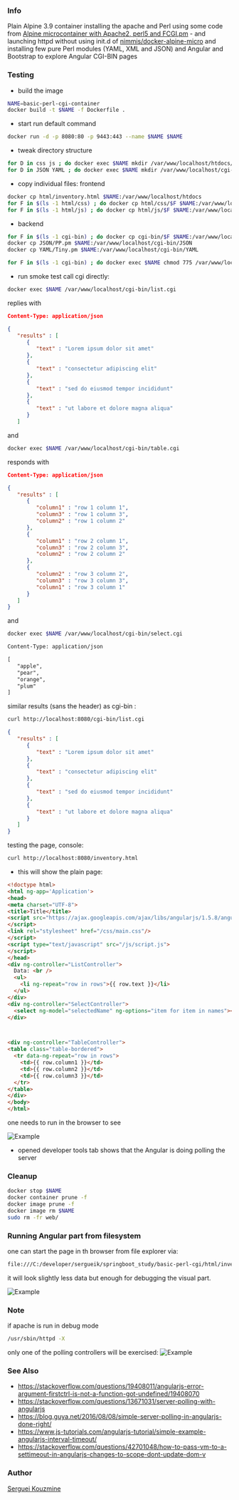 ### Info

Plain Alpine 3.9 container installing the apache and Perl using some code from [Alpine microcontainer with Apache2, perl5 and FCGI.pm](https://github.com/kjetillll/docker-alpine-apache-perl-fcgi) - and launching httpd without using init.d of [nimmis/docker-alpine-micro](https://github.com/nimmis/docker-alpine-micro) and installing few pure Perl modules (YAML, XML and JSON) and Angular and Bootstrap to explore Angular CGI-BIN pages

### Testing

* build the image
```sh
NAME=basic-perl-cgi-container
docker build -t $NAME -f Dockerfile .
```
* start run default command

```sh
docker run -d -p 8080:80 -p 9443:443 --name $NAME $NAME
```

* tweak directory structure
```sh
for D in css js ; do docker exec $NAME mkdir /var/www/localhost/htdocs/$D; done
for D in JSON YAML ; do docker exec $NAME mkdir /var/www/localhost/cgi-bin/$D; done
```
* copy individual files: frontend

```sh
docker cp html/inventory.html $NAME:/var/www/localhost/htdocs
for F in $(ls -1 html/css) ; do docker cp html/css/$F $NAME:/var/www/localhost/htdocs/css; done
for F in $(ls -1 html/js) ; do docker cp html/js/$F $NAME:/var/www/localhost/htdocs/js; done
```
* backend
```sh
for F in $(ls -1 cgi-bin) ; do docker cp cgi-bin/$F $NAME:/var/www/localhost/cgi-bin ;done
docker cp JSON/PP.pm $NAME:/var/www/localhost/cgi-bin/JSON
docker cp YAML/Tiny.pm $NAME:/var/www/localhost/cgi-bin/YAML
```
```sh
for F in $(ls -1 cgi-bin) ; do docker exec $NAME chmod 775 /var/www/localhost/cgi-bin/$F ; done
```
* run smoke test
call cgi directly:
```sh
docker exec $NAME /var/www/localhost/cgi-bin/list.cgi
```
replies with
```json
Content-Type: application/json

{
   "results" : [
      {
         "text" : "Lorem ipsum dolor sit amet"
      },
      {
         "text" : "consectetur adipiscing elit"
      },
      {
         "text" : "sed do eiusmod tempor incididunt"
      },
      {
         "text" : "ut labore et dolore magna aliqua"
      }
   ]

```
and
```sh
docker exec $NAME /var/www/localhost/cgi-bin/table.cgi
```
responds with
```json
Content-Type: application/json

{
   "results" : [
      {
         "column1" : "row 1 column 1",
         "column3" : "row 1 column 3",
         "column2" : "row 1 column 2"
      },
      {
         "column1" : "row 2 column 1",
         "column3" : "row 2 column 3",
         "column2" : "row 2 column 2"
      },
      {
         "column2" : "row 3 column 2",
         "column3" : "row 3 column 3",
         "column1" : "row 3 column 1"
      }
   ]
}
```
and
```sh
docker exec $NAME /var/www/localhost/cgi-bin/select.cgi
```
```txt
Content-Type: application/json

[
   "apple",
   "pear",
   "orange",
   "plum"
]
```
similar results (sans the header) as cgi-bin :
```sh
curl http://localhost:8080/cgi-bin/list.cgi
```
```json
{
   "results" : [
      {
         "text" : "Lorem ipsum dolor sit amet"
      },
      {
         "text" : "consectetur adipiscing elit"
      },
      {
         "text" : "sed do eiusmod tempor incididunt"
      },
      {
         "text" : "ut labore et dolore magna aliqua"
      }
   ]
}
```
testing the page, console:
```sh
curl http://localhost:8080/inventory.html
```

* this will show the plain page:
```html
<!doctype html>
<html ng-app='Application'>
<head>
<meta charset="UTF-8">
<title>Title</title>
<script src="https://ajax.googleapis.com/ajax/libs/angularjs/1.5.8/angular.js">
</script>
<link rel="stylesheet" href="/css/main.css"/>
</script>
<script type="text/javascript" src="/js/script.js">
</script>
</head>
<div ng-controller="ListController">
  Data: <br />
  <ul>
    <li ng-repeat="row in rows">{{ row.text }}</li>
  </ul>
</div>
<div ng-controller="SelectController">
  <select ng-model="selectedName" ng-options="item for item in names"></select>
</div>



<div ng-controller="TableController">
<table class="table-bordered">
  <tr data-ng-repeat="row in rows">
    <td>{{ row.column1 }}</td>
    <td>{{ row.column2 }}</td>
    <td>{{ row.column3 }}</td>
  </tr>
</table>
</div>
</body>
</html>
```
one needs to run in the browser to see

![Example](https://github.com/sergueik/springboot_study/blob/master/basic-perl-cgi/screenshots/capture.png)

 - opened developer tools tab shows that the Angular is doing polling the server
### Cleanup

```sh
docker stop $NAME
docker container prune -f
docker image prune -f
docker image rm $NAME
sudo rm -fr web/
```
### Running Angular part from filesystem

one can start the page in th browser from file explorer via:

```cmd
file:///C:/developer/sergueik/springboot_study/basic-perl-cgi/html/inventory.html
```
it will look slightly less data but enough for debugging the visual part.

![Example](https://github.com/sergueik/springboot_study/blob/master/basic-perl-cgi/screenshots/capture_file.png)
### Note

if apache is run in debug mode
```sh
/usr/sbin/httpd -X
```
only one of the polling controllers will be exercised:
![Example](https://github.com/sergueik/springboot_study/blob/master/basic-perl-cgi/screenshots/capture_debug.png)

### See Also
  * https://stackoverflow.com/questions/19408011/angularjs-error-argument-firstctrl-is-not-a-function-got-undefined/19408070
  * https://stackoverflow.com/questions/13671031/server-polling-with-angularjs
  * https://blog.guya.net/2016/08/08/simple-server-polling-in-angularjs-done-right/
  * https://www.js-tutorials.com/angularjs-tutorial/simple-example-angularjs-interval-timeout/
  * https://stackoverflow.com/questions/42701048/how-to-pass-vm-to-a-settimeout-in-angularjs-changes-to-scope-dont-update-dom-v

### Author
[Serguei Kouzmine](kouzmine_serguei@yahoo.com)
